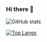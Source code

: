 ### Hi there 👋

![GitHub stats](https://github-readme-stats.vercel.app/api?username=ssscs&show_icons=true&theme=midnight-purple)

[![Top Langs](https://github-readme-stats.vercel.app/api/top-langs/?username=ssscs)](https://github.com/anuraghazra/github-readme-stats)
